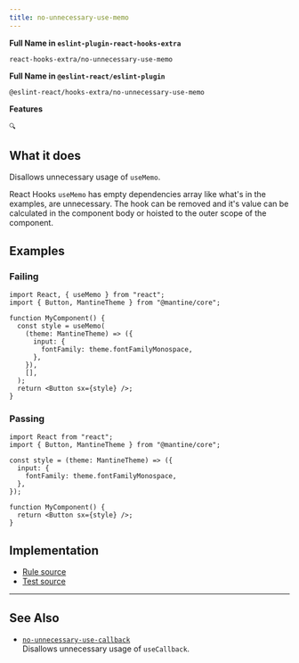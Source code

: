 ```yaml
---
title: no-unnecessary-use-memo
---
```


**Full Name in `eslint-plugin-react-hooks-extra`**

```plain copy
react-hooks-extra/no-unnecessary-use-memo
```

**Full Name in `@eslint-react/eslint-plugin`**

```plain copy
@eslint-react/hooks-extra/no-unnecessary-use-memo
```

**Features**

`🔍`

## What it does

Disallows unnecessary usage of `useMemo`.

React Hooks `useMemo` has empty dependencies array like what's in the examples, are unnecessary. The hook can be removed and it's value can be calculated in the component body or hoisted to the outer scope of the component.

## Examples

### Failing

```tsx
import React, { useMemo } from "react";
import { Button, MantineTheme } from "@mantine/core";

function MyComponent() {
  const style = useMemo(
    (theme: MantineTheme) => ({
      input: {
        fontFamily: theme.fontFamilyMonospace,
      },
    }),
    [],
  );
  return <Button sx={style} />;
}
```

### Passing

```tsx
import React from "react";
import { Button, MantineTheme } from "@mantine/core";

const style = (theme: MantineTheme) => ({
  input: {
    fontFamily: theme.fontFamilyMonospace,
  },
});

function MyComponent() {
  return <Button sx={style} />;
}
```

## Implementation

- [Rule source](https://github.com/Rel1cx/eslint-react/tree/main/packages/plugins/eslint-plugin-react-hooks-extra/src/rules/no-unnecessary-use-memo.ts)
- [Test source](https://github.com/Rel1cx/eslint-react/tree/main/packages/plugins/eslint-plugin-react-hooks-extra/src/rules/no-unnecessary-use-memo.spec.ts)

---

## See Also

- [`no-unnecessary-use-callback`](./hooks-extra-no-unnecessary-use-callback)\
  Disallows unnecessary usage of `useCallback`.
